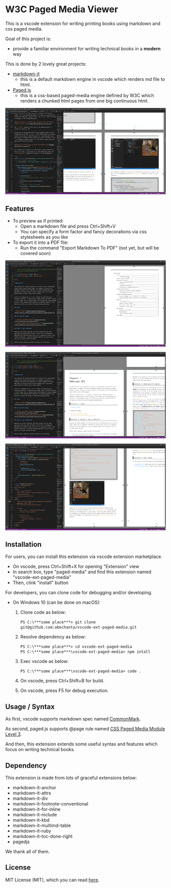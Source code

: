 # W3C Paged Media Viewer

This is a vscode extension for writing printing books using markdown and css paged media.

Goal of this project is:

-	provide a familiar environment for writing technical books in a **modern** way

This is done by 2 lovely great projects:

-	[markdown-it](https://github.com/markdown-it/markdown-it)
	-	this is a default markdown engine in vscode which renders md file to html.
-	[Paged.js](https://www.pagedmedia.org/paged-js/)
	-	this is a css-based paged-media engine defined by W3C which renders a chunked html pages from one big continuous html.

![](media/cover3.png)

## Features

-	To preview as if printed:
	-	Open a markdown file and press Ctrl+Shift+V
	-	You can specify a form factor and fancy decorations via css stylesheets as you like
-	To export it into a PDF file:
	-	Run the command "Export Markdown To PDF" (not yet, but will be covered soon)

![auto toc generation](media/cover1.png)

![auto chapter numbering](media/cover2.png)

![](media/cover4.png)

## Installation

For users, you can install this extension via vscode extension marketplace.

-	On vscode, press Ctrl+Shift+X for opening "Extension" view
-	In search box, type "paged-media" and find this extension named "vscode-ext-paged-media"
-	Then, clink "install" button

For developers, you can clone code for debugging and/or developing.

-	On Windows 10 (can be done on macOS):

	1.	Clone code as below:

		```
		PS C:\***some place***> git clone git@github.com:abechanta/vscode-ext-paged-media.git
		```

	1.	Resolve dependency as below:

		```
		PS C:\***some place***> cd vscode-ext-paged-media
		PS C:\***some place***\vscode-ext-paged-media> npm intall
		```

	1.	Exec vscode as below:

		```
		PS C:\***some place***\vscode-ext-paged-media> code .
		```

	1.	On vscode, press Ctrl+Shift+B for build.
	1.	On vscode, press F5 for debug execution.

## Usage / Syntax

As first, vscode supports markdown spec named [CommonMark](https://spec.commonmark.org/).

As second, paged.js supports @page rule named [CSS Paged Media Module Level 3](https://gitlab.pagedmedia.org/tools/pagedjs/wikis/Support-of-specifications).

And then, this extension extends some useful syntax and features which focus on writing technical books.
<!-- You can read full specs [here](https://github.com/abechanta/vscode-ext-paged-media/blob/master/LICENSE). -->

## Dependency

This extension is made from lots of graceful extensions below:

-	markdown-it-anchor
-	markdown-it-attrs
-	markdown-it-div
-	markdown-it-footnote-conventional
-	markdown-it-for-inline
-	markdown-it-include
-	markdown-it-kbd
-	markdown-it-multimd-table
-	markdown-it-ruby
-	markdown-it-toc-done-right
-	pagedjs

We thank all of them.

## License

MIT License (MIT), which you can read [here](https://github.com/abechanta/vscode-ext-paged-media/blob/master/LICENSE).
